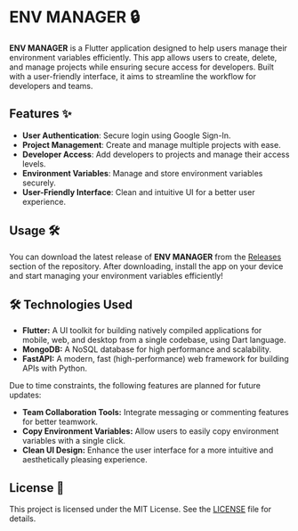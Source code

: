 # ENV MANAGER 🔒

**ENV MANAGER** is a Flutter application designed to help users manage their environment variables efficiently. This app allows users to create, delete, and manage projects while ensuring secure access for developers. Built with a user-friendly interface, it aims to streamline the workflow for developers and teams.


## Features ✨

- **User Authentication**: Secure login using Google Sign-In.
- **Project Management**: Create and manage multiple projects with ease.
- **Developer Access**: Add developers to projects and manage their access levels.
- **Environment Variables**: Manage and store environment variables securely.
- **User-Friendly Interface**: Clean and intuitive UI for a better user experience.

## Usage 🛠️

You can download the latest release of **ENV MANAGER** from the [Releases](https://github.com/yourusername/env_manager/releases) section of the repository. After downloading, install the app on your device and start managing your environment variables efficiently!

## 🛠️ Technologies Used

- **Flutter:** A UI toolkit for building natively compiled applications for mobile, web, and desktop from a single codebase, using Dart language.
- **MongoDB:** A NoSQL database for high performance and scalability.
- **FastAPI:** A modern, fast (high-performance) web framework for building APIs with Python.


Due to time constraints, the following features are planned for future updates:
- **Team Collaboration Tools:** Integrate messaging or commenting features for better teamwork.
- **Copy Environment Variables:** Allow users to easily copy environment variables with a single click.
- **Clean UI Design:** Enhance the user interface for a more intuitive and aesthetically pleasing experience.



## License 📄

This project is licensed under the MIT License. See the [LICENSE](LICENSE) file for details.
